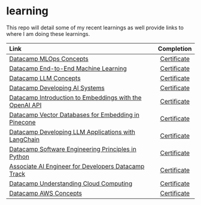 # learning
This repo will detail some of my recent learnings as well provide links to where I am doing these learnings.

| Link |  Completion  |
|:-----|:--------:|
| [Datacamp MLOps Concepts](https://app.datacamp.com/learn/courses/mlops-concepts)   | [Certificate](https://www.datacamp.com/completed/statement-of-accomplishment/course/4f4cb30d995177391b81675a9da3c81f23288f2f) |
| [Datacamp End-to-End Machine Learning](https://app.datacamp.com/learn/courses/end-to-end-machine-learning)   |  [Certificate](https://www.datacamp.com/completed/statement-of-accomplishment/course/3986bc0b8708794ab455ea1099cafc1a8b275db9)  |
| [Datacamp LLM Concepts](https://app.datacamp.com/learn/courses/llmops-concepts) | [Certificate](https://www.datacamp.com/completed/statement-of-accomplishment/course/f99e8377dcbb68f04506faf5a5ed39da623e38e5) |
| [Datacamp Developing AI Systems](https://app.datacamp.com/learn/courses/developing-ai-systems-with-the-openai-api) | [Certificate](https://www.datacamp.com/completed/statement-of-accomplishment/course/7b4b81976771fdf54621078d6db80f0487c38f01) |
| [Datacamp Introduction to Embeddings with the OpenAI API](https://app.datacamp.com/learn/courses/developing-ai-systems-with-the-openai-api) | [Certificate](https://www.datacamp.com/completed/statement-of-accomplishment/course/5251f5accddbcd4c6ad063447e1cf53bffd86b0f) |
| [Datacamp Vector Databases for Embedding in Pinecone](https://app.datacamp.com/learn/courses/vector-databases-for-embeddings-with-pinecone) | [Certificate](https://www.datacamp.com/completed/statement-of-accomplishment/course/3031edbd1b393380c0e798dfe3b7f37349df4905) |
| [Datacamp Developing LLM Applications with LangChain](https://app.datacamp.com/learn/courses/developing-llm-applications-with-langchain) | [Certificate](https://www.datacamp.com/completed/statement-of-accomplishment/course/86bb0660c979f1af692cb5f520caa1c30b8f91b6) |
| [Datacamp Software Engineering Principles in Python](https://app.datacamp.com/learn/courses/software-engineering-principles-in-python) | [Certificate](https://www.datacamp.com/completed/statement-of-accomplishment/course/11f30394d448e95cd7521293fb6dec2ac521e4e3) |
| [Associate AI Engineer for Developers Datacamp Track](https://app.datacamp.com/learn/career-tracks/associate-ai-engineer-for-developers) | [Certificate](https://www.datacamp.com/completed/statement-of-accomplishment/track/374c94bd693fb5c6cb7bf305883e8f0b4d789062) |
| [Datacamp Understanding Cloud Computing](https://app.datacamp.com/learn/courses/understanding-cloud-computing) | [Certificate](https://www.datacamp.com/completed/statement-of-accomplishment/course/4da62329e00a03f1e340544a42b5e19f33b73a86)|
| [Datacamp AWS Concepts](https://app.datacamp.com/learn/courses/aws-concepts) | [Certificate](https://www.datacamp.com/completed/statement-of-accomplishment/course/2a7bfa0b38e217c9736fca684127eab35add81eb)|
